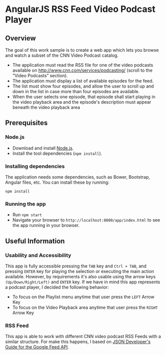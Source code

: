 # AngularJS RSS Feed Video Podcast Player

## Overview

The goal of this work sample is to create a web app which lets you browse and watch a subset of the CNN Video Podcast catalog.

- The application must read the RSS file for one of the video podcasts available on http://www.cnn.com/services/podcasting/  (scroll to the ”Video Podcasts” section).
- The application must display a list of available episodes for the feed.
- The list must show four episodes, and allow the user to scroll up and down in the list in case more than four episodes are available.
- When the user selects one episode, that episode shall start playing in the video playback area and the episode's description must appear beneath the video playback area


## Prerequisites

### Node.js

- Download and install [Node.js][node-download-url].
- Install the tool dependencies (`npm install`).


### Installing dependencies

The application needs some dependencies, such as Bower, Bootstrap, Angular files, etc.  You can install these by running:

```
npm install
```


### Running the app

- Run `npm start`
- Navigate your browser to `http://localhost:8000/app/index.html` to see the app running in your browser.


## Useful Information

### Usability and Accessibility

This app is fully accessible pressing the `TAB` key and `Ctrl + TAB`, and pressing `ENTER` key for playing the selection or executing the main action available. 
However, by requirements it's also usable using the arrow keys `(Up/Down/Right/Left)` and `ENTER` key. If we have in mind this app represents a podcast player, I decided the following behavior: 

- To focus on the Playlist menu anytime that user press the `LEFT` Arrow Key
- To focus on the Video Playback area anytime that user press the `RIGHT` Arrow Key

### RSS Feed

This app is able to work with different CNN video podcast RSS Feeds with a similar structure. For make this happens, I based on [JSON Developer's Guide for the Google Feed API][json-dev-guide-url].


[node-download-url]: https://nodejs.org/en/download/
[json-dev-guide-url]: https://developers.google.com/feed/v1/jsondevguide
